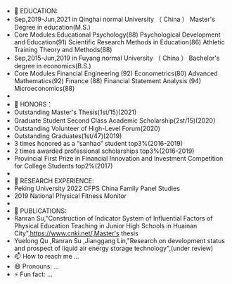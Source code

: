 - 👋 EDUCATION:
- Sep,2019-Jun,2021 in Qinghai normal University （ China ） Master's Degree in education(M.S.)
- Core Modules:Educational Psychology(88) Psychological Development and Education(91) Scientific Research Methods in Education(86) Athletic Training Theory and Methods(88)
- Sep,2015-Jun,2019 in Fuyang normal University （ China ） Bachelor's degree in economics(B.S.)
- Core Modules:Financial Engineering (92) Econometrics(80) Advanced Mathematics(92) Finance (88) Financial Statement Analysis (94) Microeconomics(88)
- 
- 👀 HONORS：
-  Outstanding Master's Thesis(1st/15)(2021)
-  Graduate Student Second Class Academic Scholarship(2st/15)(2020）
-  Outstanding Volunteer of High-Level Forum(2020)
-  Outstanding Graduates(1st/47)(2019)
-  3 times honored as a “sanhao” student top3%(2016-2019)
-  2 times awarded professional scholarships top3%(2016-2019)
-  Provincial First Prize in Financial Innovation and Investment Competition for College Students top2%(2017)
-  
- 🌱 RESEARCH EXPERIENCE:
- Peking University  2022 CFPS China Family Panel Studies
- 2019 National Physical Fitness Monitor
- 
- 💞️ PUBLICATIONS:
- Ranran Su,"Construction of Indicator System of Influential Factors of Physical Education Teaching in Junior High Schools in Huainan City",https://www.cnki.net/,Master's thesis
- Yuelong Qu ,Ranran Su ,Jianggang Lin,"Research on development status and prospect of liquid air energy storage technology",(under review)
- 📫 How to reach me ...
- 😄 Pronouns: ...
- ⚡ Fun fact: ...

<!---
DoctorSuran/DoctorSuran is a ✨ special ✨ repository because its `README.md` (this file) appears on your GitHub profile.
You can click the Preview link to take a look at your changes.
--->
